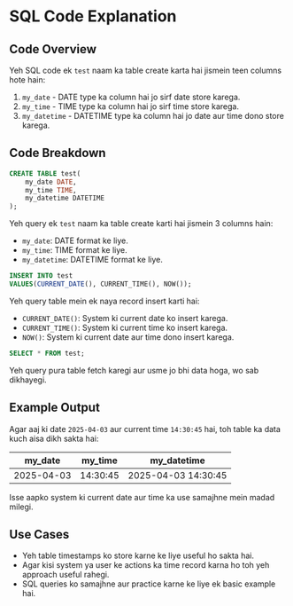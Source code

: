 # SQL Code Explanation

## Code Overview
Yeh SQL code ek `test` naam ka table create karta hai jismein teen columns hote hain:
1. `my_date` - DATE type ka column hai jo sirf date store karega.
2. `my_time` - TIME type ka column hai jo sirf time store karega.
3. `my_datetime` - DATETIME type ka column hai jo date aur time dono store karega.

## Code Breakdown

```sql
CREATE TABLE test(
    my_date DATE,
    my_time TIME,
    my_datetime DATETIME
);
```

Yeh query ek `test` naam ka table create karti hai jismein 3 columns hain:
- `my_date`: DATE format ke liye.
- `my_time`: TIME format ke liye.
- `my_datetime`: DATETIME format ke liye.

```sql
INSERT INTO test
VALUES(CURRENT_DATE(), CURRENT_TIME(), NOW());
```

Yeh query table mein ek naya record insert karti hai:
- `CURRENT_DATE()`: System ki current date ko insert karega.
- `CURRENT_TIME()`: System ki current time ko insert karega.
- `NOW()`: System ki current date aur time dono insert karega.

```sql
SELECT * FROM test;
```

Yeh query pura table fetch karegi aur usme jo bhi data hoga, wo sab dikhayegi.

## Example Output
Agar aaj ki date `2025-04-03` aur current time `14:30:45` hai, toh table ka data kuch aisa dikh sakta hai:

| my_date  | my_time  | my_datetime         |
|----------|----------|---------------------|
| 2025-04-03 | 14:30:45 | 2025-04-03 14:30:45 |

Isse aapko system ki current date aur time ka use samajhne mein madad milegi.

## Use Cases
- Yeh table timestamps ko store karne ke liye useful ho sakta hai.
- Agar kisi system ya user ke actions ka time record karna ho toh yeh approach useful rahegi.
- SQL queries ko samajhne aur practice karne ke liye ek basic example hai.
